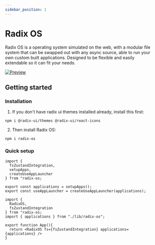 ```yaml
---
sidebar_position: 1
---
```


# Radix OS

Radix OS is a operating system simulated on the web, with a modular file system that can be swapped out with any async source, able to run your own custom built applications. Designed to be flexible and easily extendable so it can fit your needs.

[![Preview](/sh.jpg)](https://imp-dance.github.io/radix-os/)

## Getting started

### Installation

1. If you don't have radix ui themes installed already, install this first:

```
npm i @radix-ui/themes @radix-ui/react-icons
```

2. Then install Radix OS:

```
npm i radix-os
```

### Quick setup

```tsx title="lib/radix-os.ts"
import {
  fsZustandIntegration,
  setupApps,
  createUseAppLauncher
} from "radix-os;

export const applications = setupApps();
export const useAppLauncher = createUseAppLauncher(applications);
```

```tsx title="App.tsx"
import {
  RadixOS,
  fsZustandIntegration
} from "radix-os;
import { applications } from "./lib/radix-os";

export function App(){
  return <RadixOS fs={fsZustandIntegration} applications={applications} />
}
```
